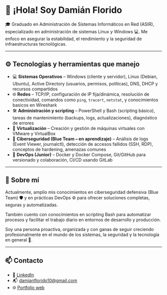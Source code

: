 # 👋 ¡Hola! Soy Damián Florido

🎓 Graduado en Administración de Sistemas Informáticos en Red (ASIR), especializado en administración de sistemas Linux y Windows 💻. 
Me enfoco en asegurar la estabilidad, el rendimiento y la seguridad de infraestructuras tecnológicas.

---

## ⚙️ Tecnologías y herramientas que manejo

- 💻 **Sistemas Operativos** – Windows (cliente y servidor), Linux (Debian, Ubuntu), Active Directory (usuarios, permisos, políticas), DNS, DHCP y recursos compartidos  
- 🌐 **Redes** – TCP/IP, configuración de IP fija/dinámica, resolución de conectividad, comandos como `ping`, `tracert`, `netstat`, y conocimientos basicos en Wireshark  
- 🛠️ **Administración y scripting** – PowerShell y Bash (scripting básico), tareas de mantenimiento (backups, logs, actualizaciones), diagnóstico de errores  
- 💾 **Virtualización** – Creación y gestión de máquinas virtuales con VMware y VirtualBox  
- 🔐 **Ciberseguridad (Blue Team – en aprendizaje)** – Análisis de logs (Event Viewer, journalctl), detección de accesos fallidos (SSH, RDP), conceptos de hardening, amenazas comunes  
- 🐳 **DevOps (Junior)** – Docker y Docker Compose, Git/GitHub para versionado y colaboración, CI/CD usando GitLab  

---

## 📌 Sobre mí

Actualmente, amplío mis conocimientos en ciberseguridad defensiva (Blue Team) 🛡️ 
y en prácticas DevOps ⚙️ para ofrecer soluciones completas, seguras y automatizadas.

También cuento con conocimientos en scripting Bash para automatizar procesos 
y facilitar el trabajo diario en entornos de desarrollo y producción.

Soy una persona proactiva, organizada y con ganas de seguir creciendo profesionalmente 
en el mundo de los sistemas, la seguridad y la tecnología en general 🚀.

---

## 📫 Contacto

- 💼 [LinkedIn](https://www.linkedin.com/in/damianflorido)
- 📬 damianflorido10@gmail.com
- 🌐 [Portfolio web](https://damianflorido23.github.io/)
